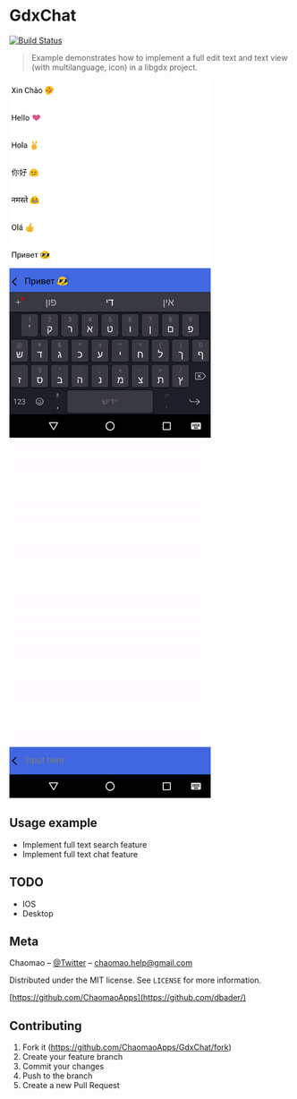 # GdxChat
[![Build Status](https://dev.azure.com/admin0742/GdxDemo/_apis/build/status/GdxDemo?branchName=master)](https://dev.azure.com/admin0742/GdxDemo/_build/latest?definitionId=8&branchName=master)

> Example demonstrates how to implement a full edit text and text view (with multilanguage, icon) in a libgdx project.

<img src="screenshot.png" width="360"> <img src="animated.gif" width="360">

## Usage example

- Implement full text search feature
- Implement full text chat feature

## TODO

- IOS
- Desktop

## Meta

Chaomao – [@Twitter](https://twitter.com/ChaomaoApps) – chaomao.help@gmail.com

Distributed under the MIT license. See ``LICENSE`` for more information.

[https://github.com/ChaomaoApps](https://github.com/dbader/)

## Contributing

1. Fork it (<https://github.com/ChaomaoApps/GdxChat/fork>)
2. Create your feature branch
3. Commit your changes
4. Push to the branch
5. Create a new Pull Request

<!-- Markdown link & img dfn's -->
[npm-image]: https://img.shields.io/npm/v/datadog-metrics.svg?style=flat-square
[npm-url]: https://npmjs.org/package/datadog-metrics
[npm-downloads]: https://img.shields.io/npm/dm/datadog-metrics.svg?style=flat-square
[travis-image]: https://img.shields.io/travis/dbader/node-datadog-metrics/master.svg?style=flat-square
[travis-url]: https://travis-ci.org/dbader/node-datadog-metrics
[wiki]: https://github.com/yourname/yourproject/wiki
